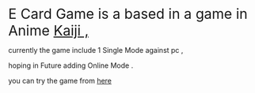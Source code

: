 <p><span style="font-size: 28px;">E Card Game is a based in a game in Anime <a href="https://www.imdb.com/title/tt1202625/" rel="noopener noreferrer" target="_blank">Kaiji ,</a></span></p>
<p>currently the game include 1 Single Mode against pc ,</p>
<p>hoping in Future adding Online Mode .</p>
<p>you can try the game from&nbsp;<a href="https://e-card-dca67.web.app/#/" rel="noopener noreferrer" target="_blank">here </a></p>
<div id="gtx-trans" style="position: absolute; left: 186px; top: 114px;">
    <div class="gtx-trans-icon"><br></div>
</div>
